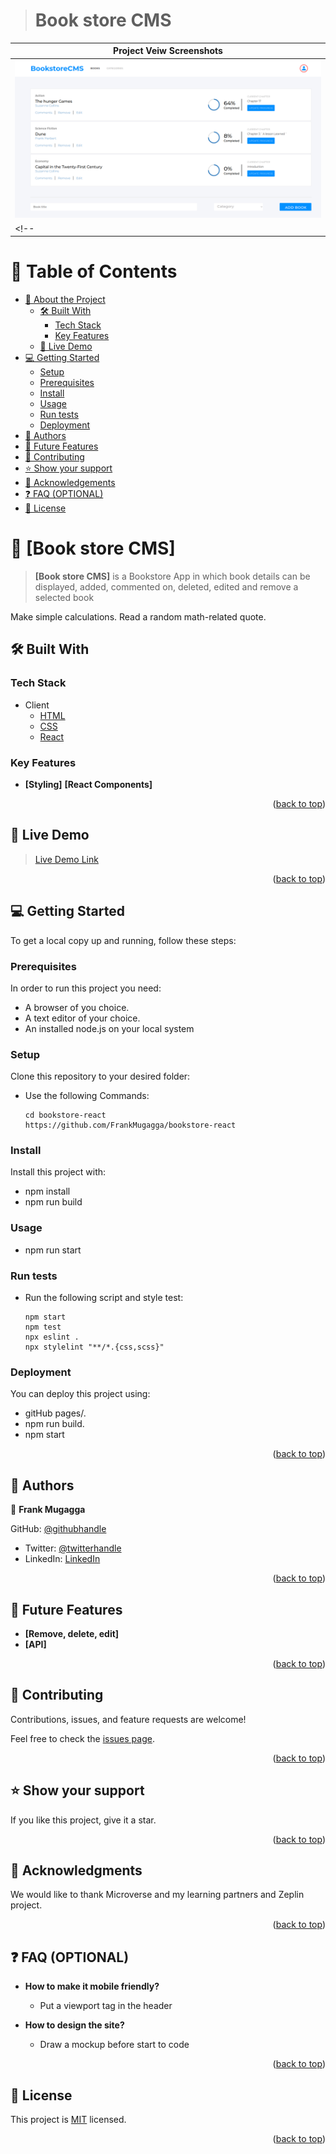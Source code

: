 <a name="readme-top"></a>

<!--[](https://img.shields.io/badge/Microverse-blueviolet) -->

<div align="center">

</div>



> # Book store CMS

| Project Veiw Screenshots|
|---------------------------------------|
|<div align="center"><img src="./src/Components/react-book-store.png" alt="screenshot" width="auto" height="auto"/></div>|
<!--|<div align="center"><img src="./src/assets/desktop-shot2.PNG" alt="screenshot" width="auto" height="auto"/></div>|-->

# 📗 Table of Contents

- [📖 About the Project](#about-project)
  - [🛠 Built With](#built-with)
    - [Tech Stack](#tech-stack)
    - [Key Features](#key-features)
  - [🚀 Live Demo](#live-demo)
- [💻 Getting Started](#getting-started)
  - [Setup](#setup)
  - [Prerequisites](#prerequisites)
  - [Install](#install)
  - [Usage](#usage)
  - [Run tests](#run-tests)
  - [Deployment](#triangular_flag_on_post-deployment)
- [👥 Authors](#authors)
- [🔭 Future Features](#future-features)
- [🤝 Contributing](#contributing)
- [⭐️ Show your support](#support)
- [🙏 Acknowledgements](#acknowledgements)
- [❓ FAQ (OPTIONAL)](#faq)
- [📝 License](#license)

<!-- PROJECT DESCRIPTION -->

# 📖 [Book store CMS] <a name="about-project"></a>

> **[Book store CMS]** is a Bookstore App in which book details can be displayed, added, commented on, deleted, edited and remove a selected book

Make simple calculations.
Read a random math-related quote.

## 🛠 Built With <a name="built-with"></a>

### Tech Stack <a name="tech-stack"></a>
- <summary>Client</summary>
    <ul>
      <li><a href="https://reactjs.org/">HTML</a></li>
      <li><a href="https://reactjs.org/">CSS</a></li>
      <li><a href="https://reactjs.org/">React</a></li>
    </ul>


### Key Features <a name="key-features"></a>

- **[Styling]**
**[React Components]**



<p align="right">(<a href="#readme-top">back to top</a>)</p>

<!-- LIVE DEMO -->

## 🚀 Live Demo <a name="live-demo"></a>

> [Live Demo Link](https://bookstore-react-redux-bpjv.onrender.com/)

<p align="right">(<a href="#readme-top">back to top</a>)</p>

<!-- GETTING STARTED -->

## 💻 Getting Started <a name="getting-started"></a>

To get a local copy up and running, follow these steps:

### Prerequisites

In order to run this project you need:
  - A browser of you choice.
  - A text editor of your choice.
  - An installed node.js on your local system

### Setup

Clone this repository to your desired folder:

- Use the following Commands:

      cd bookstore-react
      https://github.com/FrankMugagga/bookstore-react


### Install

Install this project with:

  - npm install
  - npm run build


### Usage

- npm run start



### Run tests
- Run the following script and style test:

      npm start
      npm test
      npx eslint .
      npx stylelint "**/*.{css,scss}"
      
### Deployment

You can deploy this project using:
- gitHub pages/.
- npm run build.
- npm start


<p align="right">(<a href="#readme-top">back to top</a>)</p>


## 👥 Authors <a name="authors"></a>

👤 **Frank Mugagga**

GitHub: [@githubhandle](https://www.github.com/FrankMugagga)
- Twitter: [@twitterhandle](https://www.twitter.com/@mugagga_frank)
- LinkedIn: [LinkedIn](https://www.linkedin.com/in/frank-mugagga-17658225a)

<p align="right">(<a href="#readme-top">back to top</a>)</p>


## 🔭 Future Features <a name="future-features"></a>

- **[Remove, delete, edit]**
- **[API]**


<p align="right">(<a href="#readme-top">back to top</a>)</p>

## 🤝 Contributing <a name="contributing"></a>

Contributions, issues, and feature requests are welcome!

Feel free to check the [issues page](https://github.com/FrankMugagga/bookstore-react/issues).

<p align="right">(<a href="#readme-top">back to top</a>)</p>

## ⭐️ Show your support <a name="support"></a>

 
  If you like this project, give it a star.

<p align="right">(<a href="#readme-top">back to top</a>)</p>


## 🙏 Acknowledgments <a name="acknowledgements"></a>

  We would like to thank Microverse and my learning partners and Zeplin project.

<p align="right">(<a href="#readme-top">back to top</a>)</p>


## ❓ FAQ (OPTIONAL) <a name="faq"></a>

- **How to make it mobile friendly?**

  - Put a viewport tag in the header

- **How to design the site?**

  - Draw a mockup before start to code

<p align="right">(<a href="#readme-top">back to top</a>)</p>


## 📝 License <a name="license"></a>

This project is [MIT](./LICENSE) licensed.

<p align="right">(<a href="#readme-top">back to top</a>)</p>

